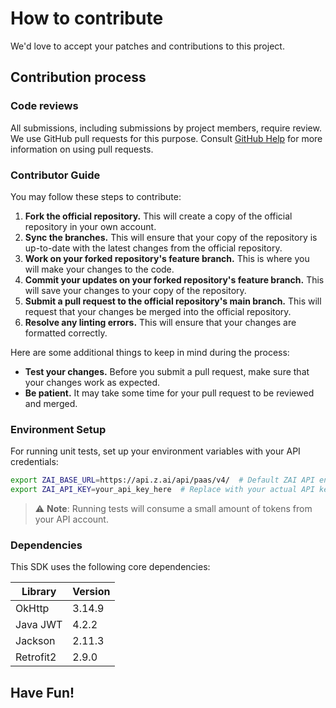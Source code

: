 # How to contribute

We'd love to accept your patches and contributions to this project.

## Contribution process

### Code reviews

All submissions, including submissions by project members, require review. We
use GitHub pull requests for this purpose. Consult
[GitHub Help](https://help.github.com/articles/about-pull-requests/) for more
information on using pull requests.

### Contributor Guide

You may follow these steps to contribute:

1. **Fork the official repository.** This will create a copy of the official repository in your own account.
2. **Sync the branches.** This will ensure that your copy of the repository is up-to-date with the latest changes from the official repository.
3. **Work on your forked repository's feature branch.** This is where you will make your changes to the code.
4. **Commit your updates on your forked repository's feature branch.** This will save your changes to your copy of the repository.
5. **Submit a pull request to the official repository's main branch.** This will request that your changes be merged into the official repository.
6. **Resolve any linting errors.** This will ensure that your changes are formatted correctly.

Here are some additional things to keep in mind during the process:

- **Test your changes.** Before you submit a pull request, make sure that your changes work as expected.
- **Be patient.** It may take some time for your pull request to be reviewed and merged.


### Environment Setup
For running unit tests, set up your environment variables with your API credentials:

```bash
export ZAI_BASE_URL=https://api.z.ai/api/paas/v4/  # Default ZAI API endpoint
export ZAI_API_KEY=your_api_key_here  # Replace with your actual API key
```

> ⚠️ **Note**: Running tests will consume a small amount of tokens from your API account.

### Dependencies

This SDK uses the following core dependencies:

| Library | Version |
|---------|----------|
| OkHttp | 3.14.9 |
| Java JWT | 4.2.2 |
| Jackson | 2.11.3 |
| Retrofit2 | 2.9.0 |


Have Fun!
---
